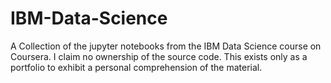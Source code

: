 # IBM-Data-Science
A Collection of the jupyter notebooks from the IBM Data Science course on Coursera. 
I claim no ownership of the source code. This exists only as a portfolio to exhibit a personal comprehension of the material.

